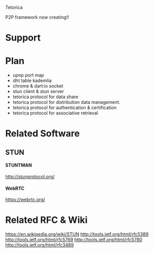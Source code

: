 Tetorica

P2P framework now creating!!

# Support

# Plan
+ upnp port map
+ dht table kademlia
+ chrome & dart:io socket
+ stun client & stun server
+ tetorica protocol for data share
+ tetorica protocol for distribution data management.
+ tetorica protocol for authentication & certification
+ tetorica protocol for associative retrieval

# Related Software

## STUN
#### STUNTMAN
http://stunprotocol.org/
#### WebRTC
https://webrtc.org/


# Related RFC & Wiki
https://en.wikipedia.org/wiki/STUN
http://tools.ietf.org/html/rfc5389
http://tools.ietf.org/html/rfc5769
http://tools.ietf.org/html/rfc5780
http://tools.ietf.org/html/rfc3489
